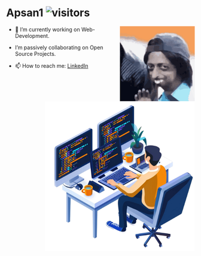 # Apsan1    ![visitors](https://visitor-badge.glitch.me/badge?page_id=Apsan1.Apsan1)

<!-- add gif -->
<img src="imgs/hi-hello.gif" align="right" width="200" height="200">

<!--
**Apsan1/Apsan1** is a ✨ _special_ ✨ repository because its `README.md` (this file) appears on your GitHub profile.

Here are some ideas to get you started:

- 🔭 I’m currently working on ...
- 🌱 I’m currently learning ...
- 👯 I’m looking to collaborate on ...
- 🤔 I’m looking for help with ...
- 💬 Ask me about ...
- 📫 How to reach me: ...
- 😄 Pronouns: ...
- ⚡ Fun fact: ...
-->

<img src="imgs/Programming.png" align="right" width="400" height="400">

<p size="20px">

- 🌱 I’m currently working on Web-Development.

-  I’m passively collaborating on Open Source Projects. 

</p>


- 📫 How to reach me: [LinkedIn](https://www.linkedin.com/in/apsan/)